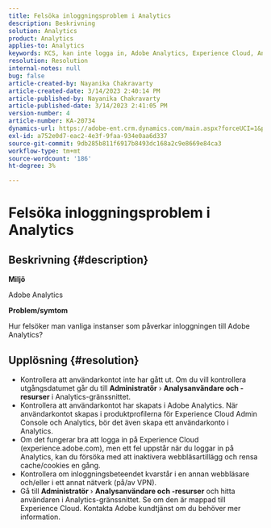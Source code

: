 ```yaml
---
title: Felsöka inloggningsproblem i Analytics
description: Beskrivning
solution: Analytics
product: Analytics
applies-to: Analytics
keywords: KCS, kan inte logga in, Adobe Analytics, Experience Cloud, Analytics UI
resolution: Resolution
internal-notes: null
bug: false
article-created-by: Nayanika Chakravarty
article-created-date: 3/14/2023 2:40:14 PM
article-published-by: Nayanika Chakravarty
article-published-date: 3/14/2023 2:41:05 PM
version-number: 4
article-number: KA-20734
dynamics-url: https://adobe-ent.crm.dynamics.com/main.aspx?forceUCI=1&pagetype=entityrecord&etn=knowledgearticle&id=02314f20-76c2-ed11-83ff-6045bd006a22
exl-id: a752e0d7-eac2-4e3f-9faa-934e0aa6d337
source-git-commit: 9db285b811f6917b8493dc168a2c9e8669e84ca3
workflow-type: tm+mt
source-wordcount: '186'
ht-degree: 3%

---
```


# Felsöka inloggningsproblem i Analytics

## Beskrivning {#description}


<b>Miljö</b>

Adobe Analytics

<b>Problem/symtom</b>

Hur felsöker man vanliga instanser som påverkar inloggningen till Adobe Analytics?


## Upplösning {#resolution}


- Kontrollera att användarkontot inte har gått ut. Om du vill kontrollera utgångsdatumet går du till <b>Administratör</b> › <b>Analysanvändare och -resurser</b> i Analytics-gränssnittet.
- Kontrollera att användarkontot har skapats i Adobe Analytics. När användarkontot skapas i produktprofilerna för Experience Cloud Admin Console och Analytics, bör det även skapa ett användarkonto i Analytics.
- Om det fungerar bra att logga in på Experience Cloud (experience.adobe.com), men ett fel uppstår när du loggar in på Analytics, kan du försöka med att inaktivera webbläsartillägg och rensa cache/cookies en gång.
- Kontrollera om inloggningsbeteendet kvarstår i en annan webbläsare och/eller i ett annat nätverk (på/av VPN).
- Gå till <b>Administratör</b> › <b>Analysanvändare och -resurser</b> och hitta användaren i Analytics-gränssnittet. Se om den är mappad till Experience Cloud. Kontakta Adobe kundtjänst om du behöver mer information.
